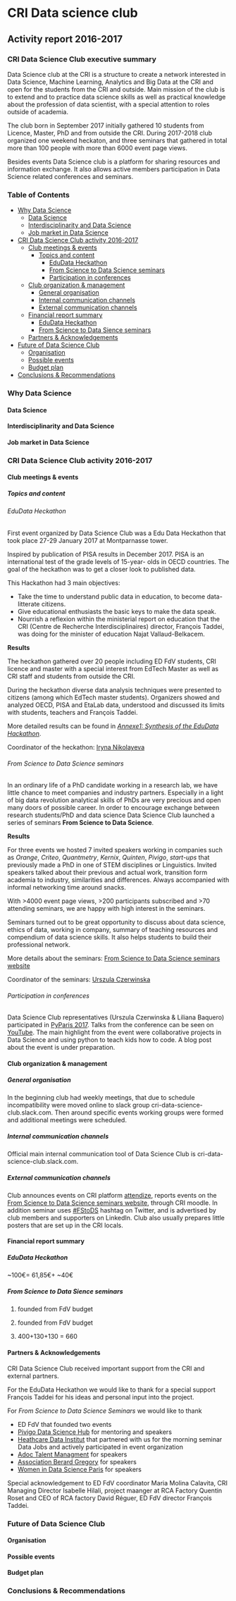 # CRI Data science club



## Activity report 2016-2017

### CRI Data Science Club executive summary 

Data Science club at the CRI is a structure to create a network interested in Data Science, Machine Learning, Analytics and Big Data at the CRI and open for the students from the CRI and outside. Main mission of the club is to extend and to practice data science skills as well as practical knowledge about the profession of data scientist, with a special attention to roles outside of academia. 

The club born in September 2017 initially gathered 10 students from Licence, Master, PhD and from outside the CRI. During 2017-2018 club organized one weekend heckaton, and three seminars that gathered in total more than 100 people with more than 6000 event page views. 

Besides events Data Science club is a platform for sharing resources and information exchange. It also allows active members participation in Data Science related conferences and seminars. 

### Table of Contents
<!-- **Table of Contents**  *generated with [DocToc](http://doctoc.herokuapp.com/)* -->



- [Why Data Science](#)
	- [Data Science](#)
	- [Interdisciplinarity and Data Science](#)
	- [Job market in Data Science](#)
- [CRI Data Science Club activity 2016-2017](#)
	- [Club meetings & events](#)
		- [Topics and content](#)
			- [EduData Heckathon](#)
			- [From Science to Data Science seminars](#)
			- [Participation in conferences](#)
	- [Club organization & management](#)
		- [General organisation](#)
		- [Internal communication channels](#)
		- [External communication channels](#)
	- [Financial report summary](#)
		- [EduData Heckathon](#)
		- [From Science to Data Sience seminars](#)
	- [Partners & Acknowledgements](#)
- [Future of Data Science Club](#)
	- [Organisation](#)
	- [Possible events](#)
	- [Budget plan](#)
- [Conclusions & Recommendations](#)


### Why Data Science



#### Data Science 

#### Interdisciplinarity and Data Science

#### Job market in Data Science

### CRI Data Science Club activity 2016-2017

#### Club meetings & events

##### Topics and content

###### EduData Heckathon

First event organized  by Data Science Club was a Edu Data Heckathon that took place 27-29 January 2017 at Montparnasse tower. 

Inspired by publication of PISA results in December 2017. PISA is an international test of the grade levels of 15-year- olds in OECD countries. The goal of the heckathon was to get a closer look to published data. 

This Hackathon had 3 main objectives:

- Take the time to understand public data in education, to become data-litterate citizens.
- Give educational enthusiasts the basic keys to make the data speak.
- Nourrish a reflexion within the ministerial report on education that the CRI (Centre de Recherche Interdisciplinaires) director, François Taddei, was doing for the minister of education Najat Vallaud-Belkacem.

**Results**

The heckathon gathered over 20 people including ED FdV students, CRI licence and master with a special interest from EdTech Master as well as CRI staff and students from outside the CRI.

During the heckathon diverse data analysis techniques were presented to citizens (among which EdTech master students). Organizers showed and analyzed OECD, PISA and EtaLab data, understood and discussed its limits with students, teachers and François Taddei. 

More detailed results can be found in [*Annexe1: Synthesis of the EduData Hackathon*](./docs/SynthesisoftheEduDataHackathon.pdf).

Coordinator of the heckathon: [Iryna Nikolayeva](iryna.nikolayeva@cri-paris.org)

###### From Science to Data Science seminars 

In an ordinary life of a PhD candidate working in a research lab, we have little chance to meet companies and industry partners. Especially in a light of big data revolution analytical skills of PhDs are very precious and open many doors of possible career. In order to encourage exchange between research students/PhD and data science Data Science Club launched a series of seminars **From Science to Data Science**. 

**Results**

For three events we hosted 7 invited speakers working in companies such as *Orange*, *Criteo*, *Quantmetry*, *Kernix*, *Quinten*, *Pivigo*, *start-ups* that previously made a PhD in one of STEM disciplines or Linguistics. Invited speakers talked about their previous and actual work, transition form academia to industry, similarities and differences. Always accompanied with informal networking time around snacks.

With >4000 event page views, >200 participants subscribed and >70 attending seminars, we are happy with high interest in the seminars.  

Seminars turned out to be great opportunity to discuss about data science, ethics of data, working in company, summary of teaching resources and compendium of data science skills. It also helps students to build their professional network.

More details about the seminars: [From Science to Data Science seminars website](https://urszulaczerwinska.github.io/FromSciencetoDataScience/)

Coordinator of the seminars: [Urszula Czerwinska](urszula.czerwinska@cri-paris.org)

###### Participation in conferences

Data Science Club representatives (Urszula Czerwinska & Liliana Baquero) participated in [PyParis 2017](http://pyparis.org/). Talks from the conference can be seen on [YouTube](https://www.youtube.com/watch?v=L20nsH-Qqfo&list=PLzjFI0G5nSsrzzM6UYs61A01-sVAt3PXC). The main highlight  from the event were collaborative projects in Data Science and using python to teach kids how to code. A blog post about the event is under preparation. 

#### Club organization & management

##### General organisation

In the beginning club had weekly meetings, that due to schedule incompatibility were moved online to slack group cri-data-science-club.slack.com. Then around specific events working groups were formed and additional meetings were scheduled.

##### Internal communication channels

Official main internal communication tool of Data Science Club is cri-data-science-club.slack.com. 

##### External communication channels

Club announces events on CRI platform [attendize](https://events.cri-paris.org/e/96/from-science-to-data-science-3-new-jobs-and-skills-in-big-data), reports events on the [From Science to Data Science seminars website](https://urszulaczerwinska.github.io/FromSciencetoDataScience/), through CRI moodle. In addition seminar uses [#FStoDS](https://twitter.com/hashtag/fstods?f=tweets&vertical=default&src=hash) hashtag on Twitter, and is advertised by club members and supporters on LinkedIn. Club also usually prepares little posters that are set up in the CRI locals. 

#### Financial report summary

##### EduData Heckathon

~100€= 61,85€+ ~40€

##### From Science to Data Sience seminars 

1) founded from FdV budget

2) founded from FdV budget

3) 400+130+130 = 660



#### Partners & Acknowledgements

CRI Data Science Club received important support from the CRI and external partners. 

For the EduData Heckathon we would like to thank for a special support François Taddei for his ideas and personal input into the project.

For *From Science to Data Science Seminars* we would like to thank

- ED FdV that founded two events
- [Pivigo Data Science Hub](https://www.pivigo.com/) for  mentoring and speakers
- [Heathcare Data Institut](http://healthcaredatainstitute.com/) that partnered with us for the morning seminar Data Jobs and actively participated in  event organization
- [Adoc Talent Managment](http://www.adoc-tm.com/) for speakers
- [Association Berard Gregory](http://www.intelliagence.fr/)  for speakers
- [Women in Data Science Paris](https://www.meetup.com/fr-FR/Women-in-Data-Science-WiDS-Paris/) for speakers



Special acknowledgement to ED FdV coordinator Maria Molina Calavita, CRI Managing Director Isabelle Hilali, project maanger at RCA Factory Quentin Roset and CEO of RCA factory David Réguer, ED FdV director François Taddei.

### Future of Data Science Club

#### Organisation



#### Possible events 

#### Budget plan	

### Conclusions & Recommendations







